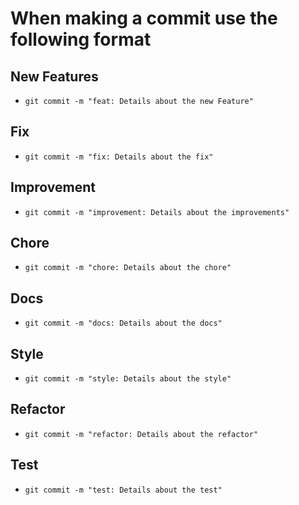 # When making a commit use the following format

## New Features

- `git commit -m "feat: Details about the new Feature"`

## Fix

- `git commit -m "fix: Details about the fix"`

## Improvement

- `git commit -m "improvement: Details about the improvements"`

## Chore

- `git commit -m "chore: Details about the chore"`

## Docs

- `git commit -m "docs: Details about the docs"`

## Style

- `git commit -m "style: Details about the style"`

## Refactor

- `git commit -m "refactor: Details about the refactor"`

## Test

- `git commit -m "test: Details about the test"`

